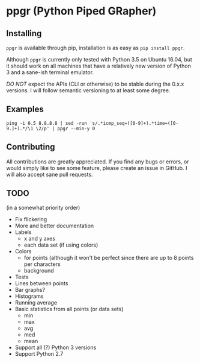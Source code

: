 # ppgr (Python Piped GRapher)

## Installing
`ppgr` is available through pip, installation is as easy as `pip install ppgr`.

Although `ppgr` is currently only tested with Python 3.5 on Ubuntu 16.04, but it should work on all
machines that have a relatively new version of Python 3 and a sane-ish terminal emulator.

*DO NOT* expect the APIs (CLI or otherwise) to be stable during the 0.x.x versions.
I will follow semantic versioning to at least some degree.

## Examples
`ping -i 0.5 8.8.8.8 | sed -run 's/.*icmp_seq=([0-9]+).*time=([0-9.]+).*/\1 \2/p' | ppgr --min-y 0`

## Contributing
All contributions are greatly appreciated. If you find any bugs or errors, or would simply like to
see some feature, please create an issue in GitHub. I will also accept sane pull requests.

## TODO
(in a somewhat priority order)

* Fix flickering
* More and better documentation
* Labels
    * x and y axes
    * each data set (if using colors)
* Colors
    * for points (although it won't be perfect since there are up to 8 points per characters
    * background
* Tests
* Lines between points
* Bar graphs?
* Histograms
* Running average
* Basic statistics from all points (or data sets)
    * min
    * max
    * avg
    * med
    * mean
* Support all (?) Python 3 versions
* Support Python 2.7
